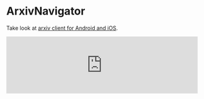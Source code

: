 # ArxivNavigator

Take look at [arxiv client for Android and iOS](https://dvmorozov.github.io/arxiv/).

<link rel="shortcut icon" href="https://dvmorozov.github.io/arxiv/ArxivNavigator/favicon.ico">

<script language="JavaScript">
function resizeIframe(data) {
    document.getElementById('topicsFrame').style.height = data.height + 'px';
    document.getElementById('topicsFrame').style.width = data.width + 'px';
};

function sendLocation(){
    //  Notifies child window about parent location.
    var win = window.frames.topicsFrame;
    win.postMessage(window.location.origin, 'https://dvmorozov.github.io');
};

var messageEventHandler = function(event){
    //  Updates frame size according to child window size.
    if(event.origin === 'https://dvmorozov.github.io'){
        resizeIframe(event.data);
    }
};

window.addEventListener('message', messageEventHandler, false);
</script>

<div>
<iframe src="https://dvmorozov.github.io/arxiv/ArxivNavigator/topics.html"
     title="Arxiv topics by the number of written articles."
     id="topicsFrame" scrolling="no" style="width:100%; border:none;"
     name="topicsFrame" onload="sendLocation();">
</iframe>
</div>
 
